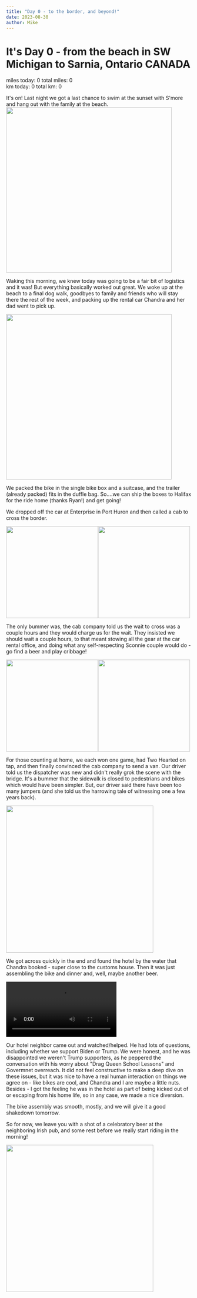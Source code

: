 ```yaml
---
title: "Day 0 - to the border, and beyond!"
date: 2023-08-30
author: Mike
---
```

# It's Day 0 - from the beach in SW Michigan to Sarnia, Ontario CANADA
miles today: 0      total miles: 0  
km today: 0         total km: 0

It's on! Last night we got a last chance to swim at the sunset with S'more and hang out with the family at the beach.  
<img src="../../../assets/images/beach2.jpg" width=450>

Waking this morning, we knew today was going to be a fair bit of logistics and it was! But everything basically worked out great. We woke up at the beach to a final dog walk, goodbyes to family and friends who will stay there the rest of the week, and packing up the rental car Chandra and her dad went to pick up. 

<img src="../../../assets/images/car.jpg" width=450>

We packed the bike in the single bike box and a suitcase, and the trailer (already packed) fits in the duffle bag. So....we can ship the boxes to Halifax for the ride home (thanks Ryan!) and get going!

We dropped off the car at Enterprise in Port Huron and then called a cab to cross the border.

<img src="../../../assets/images/CANADA.jpg" width=250><img src="../../../assets/images/ent.jpg" width=250>

The only bummer was, the cab company told us the wait to cross was a couple hours and they would charge us for the wait. They insisted we should wait a couple hours, to that meant stowing all the gear at the car rental office, and doing what any self-respecting Sconnie couple would do - go find a beer and play cribbage!

<img src="../../../assets/images/gaslite.jpg" width=250><img src="../../../assets/images/cribbage.jpg" width=250>

For those counting at home, we each won one game, had Two Hearted on tap, and then finally convinced the cab company to send a van. Our driver told us the dispatcher was new and didn't really grok the scene with the bridge. It's a bummer that the sidewalk is closed to pedestrians and bikes which would have been simpler. But, our driver said there have been too many jumpers (and she told us the harrowing tale of witnessing one a few years back).

<img src="../../../assets/images/bridge.jpg" width=400>

We got across quickly in the end and found the hotel by the water that Chandra booked - super close to the customs house. Then it was just assembling the bike and dinner and, well, maybe another beer.

<video src="../../../assets/images/tl_assemble.mov" controls="controls" style="max-width: 450px;">
</video>

Our hotel neighbor came out and watched/helped. He had lots of questions, including whether we support Biden or Trump. We were honest, and he was disappointed we weren't Trump supporters, as he peppered the conversation with his worry about "Drag Queen School Lessons" and Govermnet overreach. It did not feel constructive to make a deep dive on these issues, but it was nice to have a real human interaction on things we agree on - like bikes are cool, and Chandra and I are maybe a little nuts. Besides - I got the feeling he was in the hotel as part of being kicked out of or escaping from his home life, so in any case, we made a nice diversion.

The bike assembly was smooth, mostly, and we will give it a good shakedown tomorrow.

So for now, we leave you with a shot of a celebratory beer at the neighboring Irish pub, and some rest before we really start riding in the morning!

<img src="../../../assets/images/beer0.jpg" width=400>


<script src="https://giscus.app/client.js"
        data-repo="mnfienen/talulat"
        data-repo-id="R_kgDOJ7VzDA"
        data-category="Comments"
        data-category-id="DIC_kwDOJ7VzDM4CX6LC"
        data-mapping="url"
        data-strict="0"
        data-reactions-enabled="1"
        data-emit-metadata="0"
        data-input-position="top"
        data-theme="preferred_color_scheme"
        data-lang="en"
        crossorigin="anonymous"
        async>
</script>
